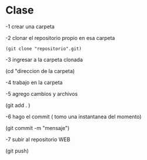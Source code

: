 # Clase

  -1 crear una carpeta
  
  -2 clonar el repositorio propio en esa carpeta 

    (git clone "repositorio".git)
  
  -3 ingresar a la carpeta clonada

   (cd "direccion de la carpeta)
  
  -4 trabajo en la carpeta 
  
  -5 agrego cambios y archivos 

  (git add . )
  
  -6 hago el commit ( tomo una instantanea del momento)
 
  (git commit -m "mensaje")
  
  -7 subir al repositorio WEB 
 
  (git push)

